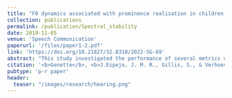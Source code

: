 ```yaml
---
title: "F0 dynamics associated with prominence realisation in children with hearing impairment"
collection: publications
permalink: /publication/Spectral_stability
date: 2019-11-05
venue: 'Speech Communication'
paperurl: '/files/paper1-2.pdf'
link: 'https://doi.org/10.21827/32.8310/2022-SG-69'
abstract: "This study investigated the performance of several metrics used to evaluate spectral stability in vowels. Four metrics suggested in the literature and a newly developed one were tested and compared to the traditional method of associating the spectrally stable portion with the middle of the vowel. First, synthetic stimuli whose spectrally stable portion had been defined in advance were used to evaluate the potential of the different metrics to capture spectral stability. Second, the output of the different metrics on the acoustic measurements obtained in the vowel portions identified as spectrally stable was compared on both synthesized and natural speech. It is clear that higher-dimensional features are needed to capture spectral stability and that the best-performing metrics yield acoustic measurements that are similar to those obtained in the middle of the vowel. This study empirically validates long-standing intuitions about the validity of selecting the middle section of vowels as the preferred method to identify the spectrally stable region in vowels."
citation: '<b>Genette</b>, <b>J.Espejo, J. M. R., Gillis, S., & Verhoeven, J. (2023). Determining spectral stability in vowels: A comparison and assessment of different metrics. _Speech Communication_, _154_, 102984. https://doi.org/10.1016/j.specom.2023.102984'
pubtype: 'p-r paper'
header:
  teaser: "/images/research/hearing.png"
---
```


